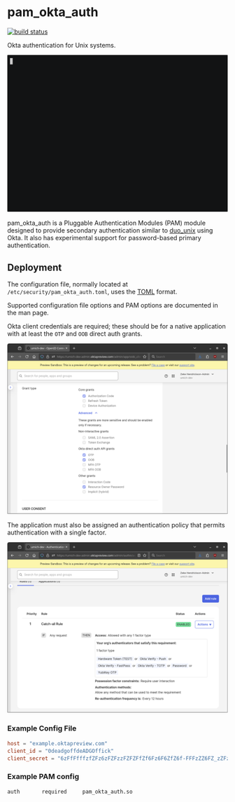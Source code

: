 # pam_okta_auth

[![build status](https://github.com/flowerysong/pam_okta_auth/actions/workflows/build.yml/badge.svg)](https://github.com/flowerysong/pam_okta_auth/actions/workflows/build.yml)

Okta authentication for Unix systems.

![animated demo](doc/pam_okta_auth.gif)

pam_okta_auth is a Pluggable Authentication Modules (PAM)
module designed to provide secondary authentication similar to
[duo_unix](https://github.com/duosecurity/duo_unix) using Okta.
It also has experimental support for password-based primary
authentication.

## Deployment

The configuration file, normally located at
`/etc/security/pam_okta_auth.toml`, uses the [TOML](https://toml.io/)
format.

Supported configuration file options and PAM options are documented
in the man page.

Okta client credentials are required; these should be for a native
application with at least the `OTP` and `OOB` direct auth grants.

![Okta application settings](doc/okta_app_grants.png)

The application must also be assigned an authentication policy that permits
authentication with a single factor.

![Okta authentication policy](doc/okta_policy.png)

### Example Config File

```toml
host = "example.oktapreview.com"
client_id = "0deadgoffdeADGOffick"
client_secret = "6zFfFfffzfZFz6zFZFzzFZFZFfZf6Fz6F6ZfZ6f-FFFzZZ6FZ_zZFzFZ6fFzfFFz"
```

### Example PAM config

```
auth       required     pam_okta_auth.so
```
